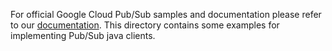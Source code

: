 For official Google Cloud Pub/Sub samples and documentation please refer to our [documentation](https://cloud.google.com/pubsub).
This directory contains some examples for implementing Pub/Sub java clients.
